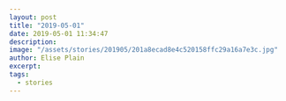 ```yaml
---
layout: post
title: "2019-05-01"
date: 2019-05-01 11:34:47
description: 
image: "/assets/stories/201905/201a8ecad8e4c520158ffc29a16a7e3c.jpg"
author: Elise Plain
excerpt: 
tags: 
  - stories
---
```



<p></p>
